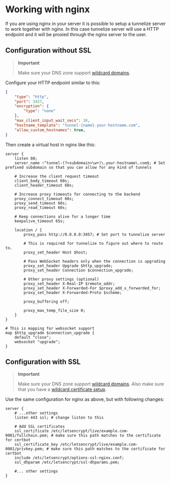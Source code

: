 # Working with nginx

If you are using nginx in your server it is possible to setup a tunnelize server to work together with nginx. In this
case tunnelize server will use a HTTP endpoint and it will be proxied through the nginx server to the user.

## Configuration without SSL

> **Important**
> 
> Make sure your DNS zone support [wildcard domains](https://en.wikipedia.org/wiki/Wildcard_DNS_record).

Configure your HTTP endpoint similar to this:

```json
{
    "type": "http",
    "port": 3457,
    "encryption": {
        "type": "none"
    },
    "max_client_input_wait_secs": 10,
    "hostname_template": "tunnel-{name}.your-hostname.com",
    "allow_custom_hostnames": true,
}
```

Then create a virtual host in nginx like this:

```nginx
server {
    listen 80;
    server_name ~^tunnel-(?<subdomain>\w+)\.your-hostname\.com$; # Set prefixed subdomain so that you can allow for any kind of tunnels

    # Increase the client request timeout
    client_body_timeout 60s;
    client_header_timeout 60s;

    # Increase proxy timeouts for connecting to the backend
    proxy_connect_timeout 60s;
    proxy_send_timeout 60s;
    proxy_read_timeout 60s;

    # Keep connections alive for a longer time
    keepalive_timeout 65s;

    location / {
        proxy_pass http://0.0.0.0:3457; # Set port to tunnelize server

        # This is required for tunnelize to figure out where to route to.
        proxy_set_header Host $host;

        # Pass WebSocket headers only when the connection is upgrading
        proxy_set_header Upgrade $http_upgrade;
        proxy_set_header Connection $connection_upgrade;

        # Other proxy settings (optional)
        proxy_set_header X-Real-IP $remote_addr;
        proxy_set_header X-Forwarded-For $proxy_add_x_forwarded_for;
        proxy_set_header X-Forwarded-Proto $scheme;

        proxy_buffering off;

        proxy_max_temp_file_size 0;
    }
}

# This is mapping for websocket support
map $http_upgrade $connection_upgrade {
    default "close";
    websocket "upgrade";
}
```

## Configuration with SSL


> **Important**
> 
> Make sure your DNS zone support [wildcard domains](https://en.wikipedia.org/wiki/Wildcard_DNS_record). Also make sure
> that you have a [wildcard certificate setup](../../setting-up-certificates.md#setting-up-certificates-using-lets-encrypt).

Use the same configuration for nginx as above, but with following changes:

```nginx
server {
    # ...other settings
    listen 443 ssl; # change listen to this

    # Add SSL certificates 
    ssl_certificate /etc/letsencrypt/live/example.com-0001/fullchain.pem; # make sure this path matches to the certificate for certbot
    ssl_certificate_key /etc/letsencrypt/live/example.com-0001/privkey.pem; # make sure this path matches to the certificate for certbot
    include /etc/letsencrypt/options-ssl-nginx.conf; 
    ssl_dhparam /etc/letsencrypt/ssl-dhparams.pem;

    #... other settings
}
```